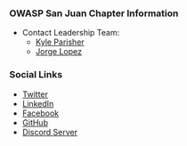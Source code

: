 ### OWASP San Juan Chapter Information
* Contact Leadership Team: 
    * [Kyle Parisher](mailto:kyle.parisher@owasp.org)
    * [Jorge Lopez](mailto:jorge.lopez@owas.org)

### Social Links
<!-- * [Meetup](#) -->
<!-- * [Zoom](#) -->  
<!-- * [Google-Groups](#) --> 
<!-- * [Mastodon](#) --> 
* [Twitter](https://twitter.com/owaspsanjuan)
* [LinkedIn](https://www.linkedin.com/company/owaspsanjuan/)
* [Facebook](https://www.facebook.com/owaspsanjuan)
* [GitHub](https://www.github.com/OWASP/www-san-juan)
* [Discord Server](https://discord.gg/)

<!-- To-Do:

Add the following Social Media Links (once accounts provisioned):

[x] Twitter
[x] LinkedIn
[x] Facebook
[x] Discord Server
[] Meetup
[] Zoom
[] Google Groups
[] Mastodon

>